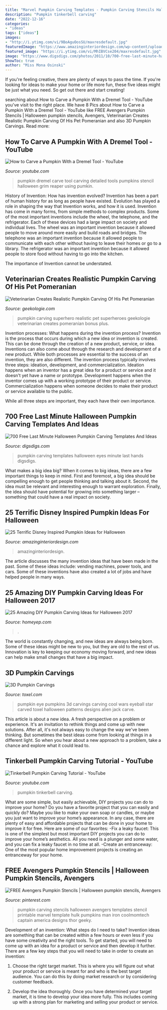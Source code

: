 ```yaml
---
title: "Marvel Pumpkin Carving Templates - Pumpkin Carving Stencils Halloween Avengers Templates Stencil Printable Marvel Template Hulk Pumpkins Man Iron Coolmomtech Captain America Designs Thor Geeky"
description: "Pumpkin tinkerbell carving"
date: "2022-12-16"
categories:
- "ideas"
tags: ["ideas"]
images:
- "http://i.ytimg.com/vi/9BoAguOosSU/maxresdefault.jpg"
featuredImage: "https://www.amazinginteriordesign.com/wp-content/uploads/2014/10/fi3.jpg"
featured_image: "https://i.ytimg.com/vi/MhIBVCse204/maxresdefault.jpg"
image: "https://www.digsdigs.com/photos/2011/10/700-free-last-minute-halloween-pumpkin-carving-templates-and-ideas-16.jpg"
ShowToc: true
author: "Miss Mona Osinski"
---
```



If you're feeling creative, there are plenty of ways to pass the time. If you're looking for ideas to make your home or life more fun, these five ideas might be just what you need. So get out there and start creating!

	

		
searching about How to Carve a Pumpkin With a Dremel Tool - YouTube you've visit to the right place. We have 8 Pics about How to Carve a Pumpkin With a Dremel Tool - YouTube like FREE Avengers Pumpkin Stencils | Halloween pumpkin stencils, Avengers, Veterinarian Creates Realistic Pumpkin Carving Of His Pet Pomeranian and also 3D Pumpkin Carvings. Read more:
		
    
## How To Carve A Pumpkin With A Dremel Tool - YouTube

<img loading=lazy src="https://i.ytimg.com/vi/MhIBVCse204/maxresdefault.jpg" onerror="this.onerror=null;this.src='https://tse1.mm.bing.net/th?id=OIP.Q67005HGlySCsuDEhDS_yAHaEK&amp;pid=15.1';" alt="How to Carve a Pumpkin With a Dremel Tool - YouTube">

_Source: youtube.com_

>pumpkin dremel carve tool carving detailed tools pumpkins stencil halloween grim reaper using pumkin. 

	

History of Invention: How has invention evolved?
Invention has been a part of human history for as long as people have existed. Evolution has played a role in shaping the way that Invention works, and how it is used. Invention has come in many forms, from simple methods to complex products. 
Some of the most important inventions include the wheel, the telephone, and the refrigerator. Each of these devices had a large impact on society and individual lives. The wheel was an important invention because it allowed people to move around more easily and build roads and bridges. The telephone was an important invention because it allowed people to communicate with each other without having to leave their homes or go to a library. The refrigerator was an important invention because it allowed people to store food without having to go into the kitchen. 

The importance of Invention cannot be understated.

    
## Veterinarian Creates Realistic Pumpkin Carving Of His Pet Pomeranian

<img loading=lazy src="https://geekologie.com/2017/10/20/superhero-pumpkin-carving-5.jpg" onerror="this.onerror=null;this.src='https://tse2.mm.bing.net/th?id=OIP.NelrMHmPz1vMS63GfLNlVwHaGK&amp;pid=15.1';" alt="Veterinarian Creates Realistic Pumpkin Carving Of His Pet Pomeranian">

_Source: geekologie.com_

>pumpkin carving superhero realistic pet superheroes geekologie veterinarian creates pomeranian bonus plus. 

	

Invention processes: What happens during the invention process?
Invention is the process that occurs during which a new idea or invention is created. This can be done through the creation of a new product, service, or idea. Inventions can also come about through the research and development of a new product. While both processes are essential to the success of an invention, they are also different. 
The invention process typically involves three steps: ideation, development, and commercialization. Ideation happens when an inventor has a great idea for a product or service and it doesn't yet have a name or prototype. Development happens when the inventor comes up with a working prototype of their product or service. Commercialization happens when someone decides to make their product or service available to the public. 

While all three steps are important, they each have their own importance.

    
## 700 Free Last Minute Halloween Pumpkin Carving Templates And Ideas

<img loading=lazy src="https://www.digsdigs.com/photos/2011/10/700-free-last-minute-halloween-pumpkin-carving-templates-and-ideas-16.jpg" onerror="this.onerror=null;this.src='https://tse1.mm.bing.net/th?id=OIP.6UEEHPaDFJfCJblsNdc6HwHaHa&amp;pid=15.1';" alt="700 Free Last Minute Halloween Pumpkin Carving Templates And Ideas">

_Source: digsdigs.com_

>pumpkin carving templates halloween eyes minute last hands digsdigs. 

	

What makes a big idea big?
When it comes to big ideas, there are a few important things to keep in mind. First and foremost, a big idea should be compelling enough to get people thinking and talking about it. Second, the idea must be relevant and interesting enough to warrant exploration. Finally, the idea should have potential for growing into something larger – something that could have a real impact on society.

    
## 25 Terrific Disney Inspired Pumpkin Ideas For Halloween

<img loading=lazy src="https://www.amazinginteriordesign.com/wp-content/uploads/2014/10/fi3.jpg" onerror="this.onerror=null;this.src='https://tse4.mm.bing.net/th?id=OIP.VMy3Bqi6jTBvAzUbRZp4_wHaF-&amp;pid=15.1';" alt="25 Terrific Disney Inspired Pumpkin Ideas for Halloween">

_Source: amazinginteriordesign.com_

>amazinginteriordesign. 

	

The article discusses the many invention ideas that have been made in the past. Some of these ideas include: vending machines, power tools, and cars. Some of these inventions have also created a lot of jobs and have helped people in many ways.

    
## 25 Amazing DIY Pumpkin Carving Ideas For Halloween 2017

<img loading=lazy src="https://homeyep.com/wp-content/uploads/2017/03/pumpkin-carving/10-pumpkin-carving-ideas-for-halloween.jpg" onerror="this.onerror=null;this.src='https://tse1.mm.bing.net/th?id=OIP.5W0Nmp4oyFbZgj7sDX2vEwHaLI&amp;pid=15.1';" alt="25 Amazing DIY Pumpkin Carving Ideas for Halloween 2017">

_Source: homeyep.com_

>. 

	

The world is constantly changing, and new ideas are always being born. Some of these ideas might be new to you, but they are old to the rest of us. Innovation is key to keeping our economy moving forward, and new ideas can help make small changes that have a big impact.

    
## 3D Pumpkin Carvings

<img loading=lazy src="http://www.toxel.com/wp-content/uploads/2011/10/pumart06.jpg" onerror="this.onerror=null;this.src='https://tse1.mm.bing.net/th?id=OIP.kWEVSRJqq53hF7-oYcS2xAHaHL&amp;pid=15.1';" alt="3D Pumpkin Carvings">

_Source: toxel.com_

>pumpkin eye pumpkins 3d carvings carving cool wars eyeball star carved toxel halloween patterns designs alien jack carve. 

	

This article is about a new idea. A fresh perspective on a problem or experience. It's an invitation to rethink things and come up with new solutions. After all, it's not always easy to change the way we've been thinking. But sometimes the best ideas come from looking at things in a different light. So when you hear about a new approach to a problem, take a chance and explore what it could lead to.

    
## Tinkerbell Pumpkin Carving Tutorial - YouTube

<img loading=lazy src="http://i.ytimg.com/vi/9BoAguOosSU/maxresdefault.jpg" onerror="this.onerror=null;this.src='https://tse3.mm.bing.net/th?id=OIP.riQwJPhWqg7POCBnIIko8AHaEK&amp;pid=15.1';" alt="Tinkerbell Pumpkin Carving Tutorial - YouTube">

_Source: youtube.com_

>pumpkin tinkerbell carving. 

	

What are some simple, but easily achievable, DIY projects you can do to improve your home?
Do you have a favorite project that you can easily and quickly do? Maybe you like to make your own soap or candles, or maybe you just want to improve your home’s appearance. In any case, there are plenty of easy and affordable projects that can be done in your home to improve it for free. Here are some of our favorites: 
-Fix a leaky faucet: This is one of the simplest but most important DIY projects you can do to improve your home’s aesthetics. All you need is a plunger and some water, and you can fix a leaky faucet in no time at all. 
-Create an entranceway: One of the most popular home improvement projects is creating an entranceway for your home.

    
## FREE Avengers Pumpkin Stencils | Halloween Pumpkin Stencils, Avengers

<img loading=lazy src="https://i.pinimg.com/736x/ed/35/21/ed35213416c9c361a2b989025f522e65.jpg" onerror="this.onerror=null;this.src='https://tse2.mm.bing.net/th?id=OIP.bQGS3MnW347Lqx36gFDd_QHaLX&amp;pid=15.1';" alt="FREE Avengers Pumpkin Stencils | Halloween pumpkin stencils, Avengers">

_Source: pinterest.com_

>pumpkin carving stencils halloween avengers templates stencil printable marvel template hulk pumpkins man iron coolmomtech captain america designs thor geeky. 

	

Development of an invention: What steps do I need to take?
Invention ideas are something that can be created within a few hours or even less if you have some creativity and the right tools. To get started, you will need to come up with an idea for a product or service and then develop it further. There are a few key steps that you will need to take in order to create an invention:
1. Choose the right target market. This is where you will figure out what your product or service is meant for and who is the best target audience. You can do this by doing market research or by considering customer feedback.

2. Develop the idea thoroughly. Once you have determined your target market, it is time to develop your idea more fully. This includes coming up with a strong plan for marketing and selling your product or service.

